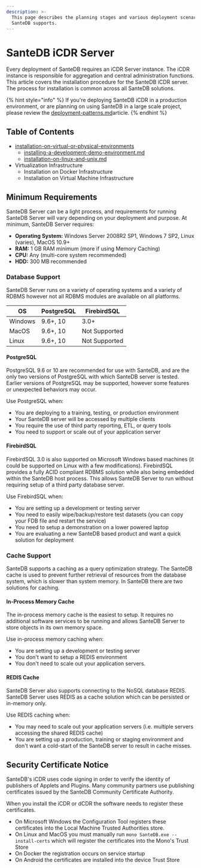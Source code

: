 ```yaml
---
description: >-
  This page describes the planning stages and various deployment scenarios which
  SanteDB supports.
---
```


# SanteDB iCDR Server

Every deployment of SanteDB requires an iCDR Server instance. The iCDR instance is responsible for aggregation and central administration functions. This article covers the installation procedure for the SanteDB iCDR server. The process for installation is common across all SanteDB solutions.

{% hint style="info" %}
If you're deploying SanteDB iCDR in a production environment, or are planning on using SanteDB in a large scale project, please review the [deployment-patterns.md](../planning-and-preparation-work/deployment-patterns.md "mention")article.
{% endhint %}

## Table of Contents

* [installation-on-virtual-or-physical-environments](installation-on-virtual-or-physical-environments/ "mention")
  * [installing-a-development-demo-environment.md](installation-on-virtual-or-physical-environments/installing-a-development-demo-environment.md "mention")
  * [installation-on-linux-and-unix.md](installation-on-virtual-or-physical-environments/installation-on-linux-and-unix.md "mention")
* Virtualization Infrastructure
  * Installation on Docker Infrastructure&#x20;
  * Installation on Virtual Machine Infrastructure

## Minimum Requirements

SanteDB Server can be a light process, and requirements for running SanteDB Server will vary depending on your deployment and purpose. At minimum, SanteDB Server requires:

* **Operating System:** Windows Server 2008R2 SP1, Windows 7 SP2, Linux (varies), MacOS 10.9+
* **RAM:** 1 GB RAM minimum (more if using Memory Caching)
* **CPU:** Any (multi-core system recommended)
* **HDD:** 300 MB recommended

### Database Support

SanteDB Server runs on a variety of operating systems and a variety of RDBMS however not all RDBMS modules are available on all platforms.

| OS      | PostgreSQL | FirebirdSQL   |
| ------- | ---------- | ------------- |
| Windows | 9.6+, 10   | 3.0+          |
| MacOS   | 9.6+, 10   | Not Supported |
| Linux   | 9.6+, 10   | Not Supported |

#### PostgreSQL

PostgreSQL 9.6 or 10 are recommended for use with SanteDB, and are the only two versions of PostgreSQL with which SanteDB server is tested. Earlier versions of PostgreSQL may be supported, however some features or unexpected behaviors may occur.

Use PostgreSQL when:

* You are deploying to a training, testing, or production environment
* Your SanteDB server will be accessed by multiple clients
* You require the use of third party reporting, ETL, or query tools
* You need to support or scale out of your application server&#x20;

#### **FirebirdSQL**

FirebirdSQL 3.0 is also supported on Microsoft Windows based machines (it could be supported on Linux with a few modifications). FirebirdSQL provides a fully ACID compliant RDBMS solution while also being embedded within the SanteDB host process. This allows SanteDB Server to run without requiring setup of a third party database server.

Use FirebirdSQL when:

* You are setting up a development or testing server
* You need to easily wipe/backup/restore test datasets (you can copy your FDB file and restart the service)
* You need to setup a demonstration on a lower powered laptop
* You are evaluating a new SanteDB based product and want a quick solution for deployment

### Cache Support

SanteDB supports a caching as a query optimization strategy. The SanteDB cache is used to prevent further retrieval of resources from the database system, which is slower than system memory. In SanteDB there are two solutions for caching.

#### In-Process Memory Cache

The in-process memory cache is the easiest to setup. It requires no additional software services to be running and allows SanteDB Server to store objects in its own memory space.&#x20;

Use in-process memory caching when:

* You are setting up a development or testing server
* You don't want to setup a REDIS environment
* You don't need to scale out your application servers.

#### REDIS Cache

SanteDB Server also supports connecting to the NoSQL database REDIS. SanteDB Server uses REDIS as a cache solution which can be persisted or in-memory only.

Use REDIS caching when:

* You may need to scale out your application servers (i.e. multiple servers accessing the shared REDIS cache)
* You are setting up a production, training or staging environment and don't want a cold-start of the SanteDB server to result in cache misses.

## Security Certificate Notice

SanteDB's iCDR uses code signing in order to verify the identity of publishers of Applets and Plugins. Many community partners use publishing certificates issued by the SanteDB Community Certificate Authority.&#x20;

When you install the iCDR or dCDR the software needs to register these certificates.

* On Microsoft Windows the Configuration Tool registers these certificates into the Local Machine Trusted Authorities store.
* On Linux and MacOS you must manually run `mono SanteDB.exe --install-certs` which will register the certificates into the Mono's Trust Store
* On Docker the registration occurs on service startup
* On Android the certificates are installed into the device Trust Store

